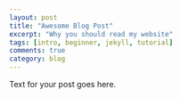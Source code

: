 ```yaml
---
layout: post
title: "Awesome Blog Post"
excerpt: "Why you should read my website"
tags: [intro, beginner, jekyll, tutorial]
comments: true
category: blog
---
```


Text for your post goes here.